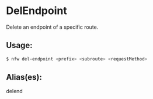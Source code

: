 # DelEndpoint
Delete an endpoint of a specific route.
## Usage:
```sh
$ nfw del-endpoint <prefix> <subroute> <requestMethod>
```
## Alias(es):
delend

